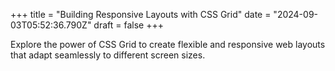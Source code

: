 +++
title = "Building Responsive Layouts with CSS Grid"
date = "2024-09-03T05:52:36.790Z"
draft = false
+++

  Explore the power of CSS Grid to create flexible and responsive web layouts that adapt seamlessly to different screen sizes.
        